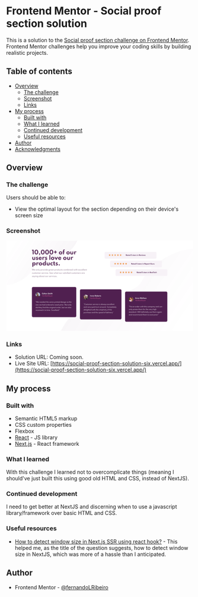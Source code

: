 # Frontend Mentor - Social proof section solution

This is a solution to the [Social proof section challenge on Frontend Mentor](https://www.frontendmentor.io/challenges/social-proof-section-6e0qTv_bA). Frontend Mentor challenges help you improve your coding skills by building realistic projects.

## Table of contents

- [Overview](#overview)
  - [The challenge](#the-challenge)
  - [Screenshot](#screenshot)
  - [Links](#links)
- [My process](#my-process)
  - [Built with](#built-with)
  - [What I learned](#what-i-learned)
  - [Continued development](#continued-development)
  - [Useful resources](#useful-resources)
- [Author](#author)
- [Acknowledgments](#acknowledgments)

## Overview

### The challenge

Users should be able to:

- View the optimal layout for the section depending on their device's screen size

### Screenshot

![](./screenshot.png)

### Links

- Solution URL: Coming soon.
- Live Site URL: [https://social-proof-section-solution-six.vercel.app/](https://social-proof-section-solution-six.vercel.app/)

## My process

### Built with

- Semantic HTML5 markup
- CSS custom properties
- Flexbox
- [React](https://reactjs.org/) - JS library
- [Next.js](https://nextjs.org/) - React framework

### What I learned

With this challenge I learned not to overcomplicate things (meaning I should've just built this using good old HTML and CSS, instead of NextJS).

### Continued development

I need to get better at NextJS and discerning when to use a javascript library/framework over basic HTML and CSS.

### Useful resources

- [How to detect window size in Next.js SSR using react hook?](https://stackoverflow.com/questions/63406435/how-to-detect-window-size-in-next-js-ssr-using-react-hook) - This helped me, as the title of the question suggests, how to detect window size in NextJS, which was more of a hassle than I anticipated.

## Author

- Frontend Mentor - [@fernandoLRibeiro](https://www.frontendmentor.io/profile/fernandoLRibeiro)

